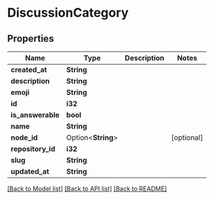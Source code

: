 # DiscussionCategory

## Properties

Name | Type | Description | Notes
------------ | ------------- | ------------- | -------------
**created_at** | **String** |  | 
**description** | **String** |  | 
**emoji** | **String** |  | 
**id** | **i32** |  | 
**is_answerable** | **bool** |  | 
**name** | **String** |  | 
**node_id** | Option<**String**> |  | [optional]
**repository_id** | **i32** |  | 
**slug** | **String** |  | 
**updated_at** | **String** |  | 

[[Back to Model list]](../README.md#documentation-for-models) [[Back to API list]](../README.md#documentation-for-api-endpoints) [[Back to README]](../README.md)


